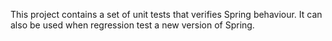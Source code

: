This project contains a set of unit tests that verifies Spring behaviour. It can also be used when regression test a new version of Spring.